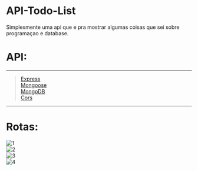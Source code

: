 # API-Todo-List

Simplesmente uma api que e pra mostrar algumas coisas que sei sobre programaçao e database.

# API:

---

> [Express](https://www.npmjs.com/package/express) <br>
> [Mongoose](https://www.npmjs.com/package/mongoose) <br>
> [MongoDB](https://www.mongodb.com/) <br>
> [Cors](https://www.npmjs.com/package/cors) <br>

---

# Rotas:

![1](https://img.shields.io/badge/POST-https%3A%2F%2Fhostname.com%2Fapi%2Flist-blue) <br>
![2](https://img.shields.io/badge/GET-https%3A%2F%2Fhostname.com%2Fapi%2Flist%2Fall-brightgreen) <br>
![3](https://img.shields.io/badge/GET-https%3A%2F%2Fhostname.com%2Fapi%2Flist%2F%7Bid%2Fdate%7D-brightgreen) <br>
![4](https://img.shields.io/badge/DELETE-https%3A%2F%2Fhostname.com%2Fapi%2Flist%2F%7Bid%7D-red) <br>


